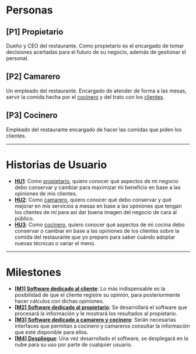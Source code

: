 # Personas
## [P1] <a name="P1">Propietario</a>
Dueño y CEO del restaurante. Como propietario es el encargado de tomar decisiones acertadas para el futuro de su negocio, además de gestionar el personal. 

## [P2] <a name="P2">Camarero</a>
Un empleado del restaurante. Encargado de atender de forma a las mesas, servir la comida hecha por el [cocinero](#P3) y del trato con los [clientes](#P4).

## [P3] <a name="P3">Cocinero</a>
Empleado del restaurante encargado de hacer las comidas que piden los clientes.

---

# Historias de Usuario
* **[HU1](https://github.com/JAntonioVR/IV-2021-2022/issues/4)**: Como [propietario](#P1), quiero conocer qué aspectos de mi negocio debo conservar y cambiar para maximizar mi beneficio en base a las opiniones de mis clientes.
* **[HU2](https://github.com/JAntonioVR/IV-2021-2022/issues/5)**: Como [camarero](#P2), quiero conocer qué debo conservar y qué mejorar en mis servicios a mesas en base a las opiniones que tengan los clientes de mí para así dar buena imagen del negocio de cara al público.
* **[HU3](https://github.com/JAntonioVR/IV-2021-2022/issues/6)**: Como [cocinero](#P3), quiero conocer qué aspectos de mi cocina debo conservar o cambiar en base a las opiniones de los clientes sobre la comida del restaurante que yo preparo para saber cuándo adoptar nuevas técnicas o variar el menú. 

---

# Milestones

* **[[M1] Software dedicado al cliente](https://github.com/JAntonioVR/IV-2021-2022/milestone/1)**: Lo más indispensable es la posibilidad de que el cliente registre su opinión, para posteriormente hacer cálculos con dichas opiniones.
* **[[M2] Software dedicado al propietario](https://github.com/JAntonioVR/IV-2021-2022/milestone/2)**: Se desarrollará el software que procesará la información y le mostrará los resultados al propietario.
* **[[M3] Software dedicado a camarero y cocinero](https://github.com/JAntonioVR/IV-2021-2022/milestone/3)**: Serán necesarias interfaces que permitan a cocinero y camareros consultar la información que esté disponible para ellos.
* **[[M4] Despliegue](https://github.com/JAntonioVR/IV-2021-2022/milestone/4)**: Una vez desarrollado el software, se desplegará en la nube para su uso por parte de cualquier usuario.
